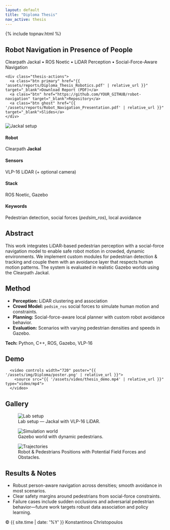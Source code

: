 ```yaml
---
layout: default
title: "Diploma Thesis"
nav_active: thesis
---
```


<link rel="stylesheet" href="{{ '/assets/css/style.css' | relative_url }}">

{% include topnav.html %}

<section class="section thesis-hero">
  <div class="thesis-title">
    <h1>Robot Navigation in Presence of People</h1>
    <p class="muted">Clearpath Jackal • ROS Noetic • LiDAR Perception • Social-Force-Aware Navigation</p>

    <div class="thesis-actions">
      <a class="btn primary" href="{{ 'assets/reports/Diploma_Thesis_Robotics.pdf' | relative_url }}" target="_blank">Download Report (PDF)</a>
      <a class="btn" href="https://github.com/YOUR_GITHUB/robot-navigation" target="_blank">Repository</a>
      <a class="btn ghost" href="{{ '/assets/reports/Robot_Navigation_Presentation.pdf' | relative_url }}" target="_blank">Slides</a>
    </div>
  </div>

  <div class="thesis-hero-media">
    <img src="{{ '/assets/img/Diploma/Robot-Navigation.png' | relative_url }}" alt="Jackal setup" class="hero-shot">
  </div>
</section>

<section class="section">
  <div class="kv-cards">
    <div class="kv">
      <h4>Robot</h4>
      <p>Clearpath <strong>Jackal</strong></p>
    </div>
    <div class="kv">
      <h4>Sensors</h4>
      <p>VLP-16 LiDAR (+ optional camera)</p>
    </div>
    <div class="kv">
      <h4>Stack</h4>
      <p>ROS Noetic, Gazebo</p>
    </div>
    <div class="kv">
      <h4>Keywords</h4>
      <p>Pedestrian detection, social forces (<em>pedsim_ros</em>), local avoidance</p>
    </div>
  </div>
</section>

<section class="section">
  <h2>Abstract</h2>
  <p>
    This work integrates LiDAR-based pedestrian perception with a social-force navigation model to
    enable safe robot motion in crowded, dynamic environments. We implement custom modules for
    pedestrian detection &amp; tracking and couple them with an avoidance layer that respects human
    motion patterns. The system is evaluated in realistic Gazebo worlds using the Clearpath Jackal.
  </p>
</section>

<section class="section">
  <h2>Method</h2>
  <ul class="list-dot">
    <li><strong>Perception:</strong> LiDAR clustering and association</li>
    <li><strong>Crowd Model:</strong> <code>pedsim_ros</code> social forces to simulate human motion and constraints.</li>
    <li><strong>Planning:</strong> Social-force-aware local planner with custom robot avoidance behavior.</li>
    <li><strong>Evaluation:</strong> Scenarios with varying pedestrian densities and speeds in Gazebo.</li>
  </ul>
  <p class="p-tech"><strong>Tech:</strong> Python, C++, ROS, Gazebo, VLP-16</p>
</section>

<section class="section">
  <h2>Demo</h2>
  <div class="video-wrap">

      <video controls width="720" poster="{{ '/assets/img/Diploma/poster.png' | relative_url }}">
        <source src="{{ '/assets/video/thesis_demo.mp4' | relative_url }}" type="video/mp4">
      </video>
  </div>
</section>

<section class="section">
  <h2>Gallery</h2>
  <div class="gallery">
    <figure class="figure">
      <img src="{{ '/assets/img/Diploma/jackal_lab.jpg' | relative_url }}" alt="Lab setup">
      <figcaption>Lab setup — Jackal with VLP-16 LiDAR.</figcaption>
    </figure>
    <figure class="figure">
      <img src="{{ '/assets/img/Diploma/sim_world.png' | relative_url }}" alt="Simulation world">
      <figcaption>Gazebo world with dynamic pedestrians.</figcaption>
    </figure>
    <figure class="figure">
      <img src="{{ '/assets/img/Diploma/forces_in_map.png' | relative_url }}" alt="Trajectories">
      <figcaption>Robot & Pedestrians Positions with Potential Field Forces and Obstacles.</figcaption>
    </figure>
  </div>
</section>

<section class="section">
  <h2>Results &amp; Notes</h2>
  <ul class="list-dot">
    <li>Robust person-aware navigation across densities; smooth avoidance in most scenarios.</li>
    <li>Clear safety margins around pedestrians from social-force constraints.</li>
    <li>Failure cases include sudden occlusions and adversarial pedestrian behavior—future work targets robust data association and policy learning.</li>
  </ul>
</section>

<footer class="footer">
  <span>© {{ site.time | date: '%Y' }} Konstantinos Christopoulos</span>
</footer>
